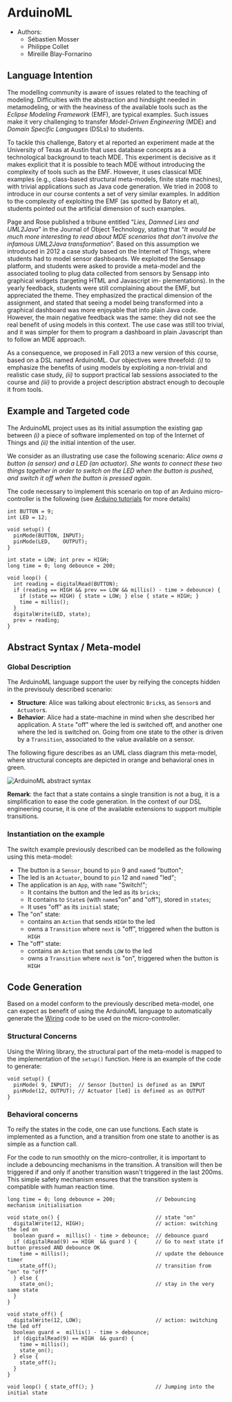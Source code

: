 # ArduinoML

  * Authors:
    * Sébastien Mosser
    * Philippe Collet
    * Mireille Blay-Fornarino

## Language Intention

The modelling community is aware of issues related to the teaching of modeling. Difficulties with the abstraction and hindsight needed in metamodeling, or with the heaviness of the available tools such as the _Eclipse Modeling Framework_ (EMF), are typical examples. Such issues make it very challenging to transfer _Model-Driven Engineering_ (MDE) and _Domain Specific Languages_ (DSLs) to students. 

To tackle this challenge, Batory et al reported an experiment made at the University of Texas at Austin that uses database concepts as a technological background to teach MDE. This experiment is decisive as it makes explicit that it is possible to teach MDE without introducing the complexity of tools such as the EMF. However, it uses classical MDE examples (e.g., class-based structural meta-models, finite state machines), with trivial applications such as Java code generation. We tried in 2008 to introduce in our course contents a set of very similar examples. In addition to the complexity of exploiting the EMF (as spotted by Batory et al), students pointed out the artificial dimension of such examples. 


Page and Rose published a tribune entitled “_Lies, Damned Lies and UML2Java_” in the Journal of Object Technology, stating that “_It would be much more interesting to read about MDE scenarios that don’t involve the infamous UML2Java transformation_”. Based on this assumption we introduced in 2012 a case study based on the Internet of Things, where students had to model sensor
dashboards. We exploited the Sensapp platform, and students were asked to provide a meta-model and the associated tooling to plug data collected from sensors by Sensapp into graphical widgets (targeting HTML and Javascript im- plementations). In the yearly feedback, students were still complaining about the EMF, but appreciated the theme. They emphasized the practical dimension of the assignment, and stated that seeing a model being transformed into a graphical dashboard was more enjoyable that into plain Java code. However, the main negative feedback was the same: they did not see the real benefit of using models in this context. The use case was still too trivial, and it was simpler for them to program a dashboard in plain Javascript than to follow an MDE approach.

As a consequence, we proposed in Fall 2013 a new version of this course, based on a DSL named ArduinoML. Our objectives were threefold: _(i)_ to emphasize the benefits of using models by exploiting a non-trivial and realistic case study, _(ii)_ to support practical lab sessions associated to the course and _(iii)_ to provide a project description abstract enough to decouple it from tools.


## Example and Targeted code

The ArduinoML project uses as its initial assumption the existing gap between _(i)_ a piece of software implemented on top of the Internet of Things and _(ii)_ the initial intention of the user. 

We consider as an illustrating use case the following scenario: _Alice owns a button (a sensor) and a LED (an actuator). She wants to connect these two things together in order to switch on the LED when the button is pushed, and switch it off when the button is pressed again_. 

The code necessary to implement this scenario on top of an Arduino micro-controller is the following (see [Arduino tutorials](https://www.arduino.cc/en/Tutorial/Blink) for more details)

```Arduino
int BUTTON = 9;
int LED = 12;

void setup() {
  pinMode(BUTTON, INPUT);
  pinMode(LED,    OUTPUT);
}

int state = LOW; int prev = HIGH;
long time = 0; long debounce = 200;

void loop() {
  int reading = digitalRead(BUTTON);
  if (reading == HIGH && prev == LOW && millis() - time > debounce) { 
    if (state == HIGH) { state = LOW; } else { state = HIGH; } 
    time = millis();
  }
  digitalWrite(LED, state); 
  prev = reading;
}
```

## Abstract Syntax / Meta-model

### Global Description

The ArduinoML language support the user by reifying the concepts hidden in the previsouly described scenario:

  * **Structure**: Alice was talking about electronic `Brick`s, as `Sensor`s and `Actuator`s.
  * **Behavior**: Alice had a state-machine in mind when she described her application. A `State` "off" where the led is switched off, and another one where the led is switched on. Going from one state to the other is driven by a `Transition`, associated to the value available on a sensor.
  
The following figure describes as an UML class diagram this meta-model, where structural concepts are depicted in orange and behavioral ones in green.

![ArduinoML abstract syntax](https://raw.githubusercontent.com/mosser/ArduinoML-kernel/master/kernels/uml/ArduinoML.png)

**Remark**: the fact that a state contains a single transition is not a bug, it is a simplification to ease the code generation. In the context of our DSL engineering course, it is one of the available extensions to support multiple transitions.

### Instantiation on the example

The switch example previously described can be modelled as the following using this meta-model:

  * The button is a `Sensor`, bound to `pin` 9 and `name`d "button";
  * The led is an `Actuator`, bound to `pin` 12 and `name`d "led";
  * The application is an `App`, with `name` "Switch!";
    * It contains the button and the led as its `bricks`;
    * It contains to `State`s (with `name`s"on" and "off"), stored in `states`;
    * It uses "off" as its `initial` state;
  * The "on" state:
    * contains an `Action` that sends `HIGH` to the led
    * owns a `Transition` where `next` is "off", triggered when the button is `HIGH`
  * The "off" state:
    * contains an `Action` that sends `LOW` to the led
    * owns a `Transition` where `next` is "on", triggered when the button is `HIGH`

## Code Generation

Based on a model conform to the previously described meta-model, one can expect as  benefit of using the ArduinoML language to automatically generate the [Wiring](https://en.wikipedia.org/wiki/Arduino#Software) code to be used on the micro-controller.

### Structural Concerns

Using the Wiring library, the structural part of the meta-model is mapped to the implementation of the `setup()` function. Here is an example of the code to generate:

```Arduino
void setup() {
  pinMode( 9, INPUT);  // Sensor [button] is defined as an INPUT
  pinMode(12, OUTPUT); // Actuator [led] is defined as an OUTPUT
}
```

### Behavioral concerns

To reify the states in the code, one can use functions. Each state is implemented as a function, and a transition from one state to another is as simple as a function call. 

For the code to run smoothly on the micro-controller, it is important to include a debouncing mechanisms in the transition. A transition will then be triggered if and only if another transition wasn't triggered in the last 200ms. This simple safety mechanism ensures that the transition system is compatible with human reaction time.

```Arduino
long time = 0; long debounce = 200;             // Debouncing mechanism initialisation

void state_on() {                               // state "on"
  digitalWrite(12, HIGH);                       // action: switching the led on
  boolean guard =  millis() - time > debounce;  // debounce guard
  if (digitalRead(9) == HIGH  && guard ) {      // Go to next state if button pressed AND debounce OK
    time = millis();                            // update the debounce timer
    state_off();                                // transition from "on" to "off"
  } else { 
    state_on();                                 // stay in the very same state
  }
}

void state_off() {
  digitalWrite(12, LOW);                        // action: switching the led off
  boolean guard =  millis() - time > debounce;   
  if (digitalRead(9) == HIGH  && guard) { 
    time = millis(); 
    state_on(); 
  } else { 
    state_off(); 
  }
}

void loop() { state_off(); }                    // Jumping into the initial state

